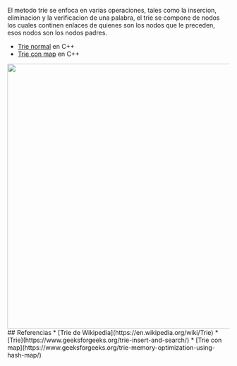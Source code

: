 El metodo trie se enfoca en varias operaciones, tales como la insercion, eliminacion y la verificacion de una palabra, el trie se compone de nodos los cuales continen enlaces de quienes son los nodos que le preceden, esos nodos son los nodos padres.
* [Trie normal](https://github.com/Lutyvr02/Algoritmica/blob/main/Contenidos/trie/trie.cpp) en C++
* [Trie con map](https://github.com/Lutyvr02/Algoritmica/blob/main/Contenidos/trie/triemap.cpp) en C++
<img src="https://user-images.githubusercontent.com/101956531/193711941-f197f589-e82f-430d-915c-c580bc5ddaa4.png" width="600">
## Referencias
* [Trie de Wikipedia](https://en.wikipedia.org/wiki/Trie)
* [Trie](https://www.geeksforgeeks.org/trie-insert-and-search/)
* [Trie con map](https://www.geeksforgeeks.org/trie-memory-optimization-using-hash-map/)
